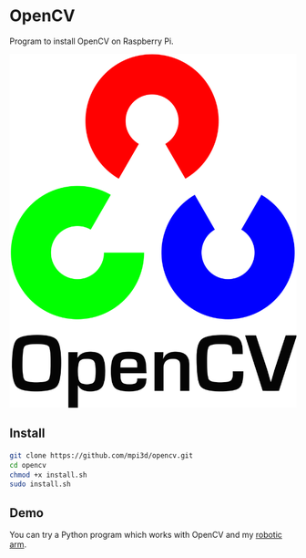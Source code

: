 # OpenCV

Program to install OpenCV on Raspberry Pi.

[![OpenCV](/opencv.png)](https://opencv.org/)

## Install

``` sh
git clone https://github.com/mpi3d/opencv.git
cd opencv
chmod +x install.sh
sudo install.sh
```

## Demo

You can try a Python program which works with OpenCV and my [robotic arm](https://github.com/mpi3d/robotic-arm).
